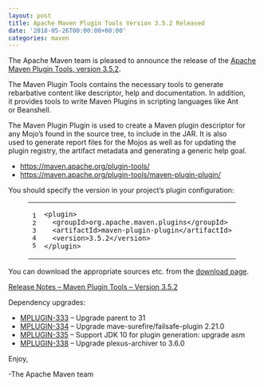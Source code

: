 ```yaml
---
layout: post
title: Apache Maven Plugin Tools Version 3.5.2 Released
date: '2018-05-26T00:00:00+00:00'
categories: maven
---
```

<div class="entry-content"><p>The Apache Maven team is pleased to announce the release of the
<a href="http://maven.apache.org/plugin-tools/">Apache Maven Plugin Tools, version 3.5.2</a>.</p>

<p>The Maven Plugin Tools contains the necessary tools to generate<br/>
rebarbative content like descriptor, help and documentation. In addition,<br/>
it provides tools to write Maven Plugins in scripting languages like Ant<br/>
or Beanshell.</p>

<p>The Maven Plugin Plugin is used to create a Maven plugin descriptor for<br/>
any Mojo&rsquo;s found in the source tree, to include in the JAR. It is also<br/>
used to generate report files for the Mojos as well as for updating the<br/>
plugin registry, the artifact metadata and generating a generic help goal.</p>

<ul>
<li><a href="https://maven.apache.org/plugin-tools/">https://maven.apache.org/plugin-tools/</a></li>
<li><a href="https://maven.apache.org/plugin-tools/maven-plugin-plugin/">https://maven.apache.org/plugin-tools/maven-plugin-plugin/</a></li>
</ul>


<p>You should specify the version in your project&rsquo;s plugin configuration:</p>

<figure class='code'><figcaption><span></span></figcaption><div class="highlight"><table><tr><td class="gutter"><pre class="line-numbers"><span class='line-number'>1</span>
<span class='line-number'>2</span>
<span class='line-number'>3</span>
<span class='line-number'>4</span>
<span class='line-number'>5</span>
</pre></td><td class='code'><pre><code class='xml'><span class='line'><span class="nt">&lt;plugin&gt;</span>
</span><span class='line'>  <span class="nt">&lt;groupId&gt;</span>org.apache.maven.plugins<span class="nt">&lt;/groupId&gt;</span>
</span><span class='line'>  <span class="nt">&lt;artifactId&gt;</span>maven-plugin-plugin<span class="nt">&lt;/artifactId&gt;</span>
</span><span class='line'>  <span class="nt">&lt;version&gt;</span>3.5.2<span class="nt">&lt;/version&gt;</span>
</span><span class='line'><span class="nt">&lt;/plugin&gt;</span>
</span></code></pre></td></tr></table></div></figure>


<p>You can download the appropriate sources etc. from the <a href="https://maven.apache.org/plugins-tools/download.cgi">download page</a>.</p>

<!-- more -->


<p><a href="https://issues.apache.org/jira/secure/ReleaseNote.jspa?projectId=12317820&amp;version=12342545&amp;styleName=Text">Release Notes &ndash; Maven Plugin Tools &ndash; Version 3.5.2</a></p>

<p>Dependency upgrades:</p>

<ul>
<li><a href="https://issues.apache.org/jira/browse/MPLUGIN-333">MPLUGIN-333</a> &ndash; Upgrade parent to 31</li>
<li><a href="https://issues.apache.org/jira/browse/MPLUGIN-334">MPLUGIN-334</a> &ndash; Upgrade mave-surefire/failsafe-plugin 2.21.0</li>
<li><a href="https://issues.apache.org/jira/browse/MPLUGIN-335">MPLUGIN-335</a> &ndash; Support JDK 10 for plugin generation: upgrade asm</li>
<li><a href="https://issues.apache.org/jira/browse/MPLUGIN-338">MPLUGIN-338</a> &ndash; Upgrade plexus-archiver to 3.6.0</li>
</ul>


<p>Enjoy,</p>

<p>-The Apache Maven team</p>
</div>
